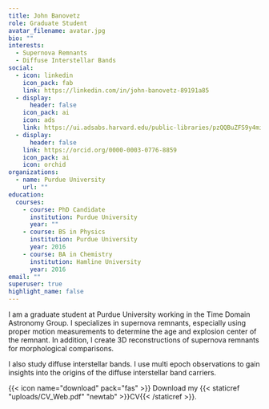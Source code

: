 ```yaml
---
title: John Banovetz
role: Graduate Student
avatar_filename: avatar.jpg
bio: ""
interests:
  - Supernova Remnants
  - Diffuse Interstellar Bands
social:
  - icon: linkedin
    icon_pack: fab
    link: https://linkedin.com/in/john-banovetz-89191a85
  - display:
      header: false
    icon_pack: ai
    icon: ads
    link: https://ui.adsabs.harvard.edu/public-libraries/pzQQBuZFS9y4miME75JE5A
  - display:
      header: false
    link: https://orcid.org/0000-0003-0776-8859
    icon_pack: ai
    icon: orchid
organizations:
  - name: Purdue University
    url: ""
education:
  courses:
    - course: PhD Candidate
      institution: Purdue University
      year: ""
    - course: BS in Physics
      institution: Purdue University
      year: 2016
    - course: BA in Chemistry
      institution: Hamline University
      year: 2016
email: ""
superuser: true
highlight_name: false
---
```


I am a graduate student at Purdue University working in the Time Domain Astronomy Group. I specializes in supernova remnants, especially using proper motion measurements to determine the age and explosion center of the remnant. In addition, I create 3D reconstructions of supernova remnants for morphological comparisons. 

I also study diffuse interstellar bands. I use multi epoch observations to gain insights into the origins of the diffuse interstellar band carriers.

{{< icon name="download" pack="fas" >}} Download my {{< staticref "uploads/CV_Web.pdf" "newtab" >}}CV{{< /staticref >}}.
